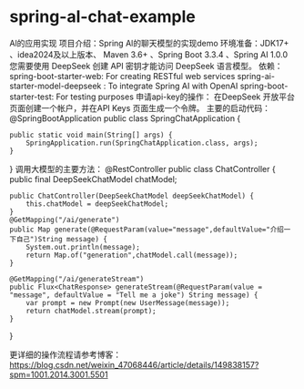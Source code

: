 # spring-al-chat-example
Al的应用实现
项目介绍：Spring Al的聊天模型的实现demo
环境准备：JDK17+ 、idea2024及以上版本、 Maven 3.6+ 、Spring Boot 3.3.4 、Spring AI 1.0.0
您需要使用 DeepSeek 创建 API 密钥才能访问 DeepSeek 语言模型。
依赖：spring-boot-starter-web: For creating RESTful web services
spring-ai-starter-model-deepseek : To integrate Spring AI with OpenAI
spring-boot-starter-test: For testing purposes
申请api-key的操作：
在DeepSeek 开放平台页面创建一个帐户，并在API Keys 页面生成一个令牌。
主要的启动代码：
  @SpringBootApplication
public class SpringChatApplication {

    public static void main(String[] args) {
        SpringApplication.run(SpringChatApplication.class, args);
    }

}
调用大模型的主要方法：
  @RestController
public class ChatController {
    public final DeepSeekChatModel chatModel;


    public ChatController(DeepSeekChatModel deepSeekChatModel) {
        this.chatModel = deepSeekChatModel;
    }
    @GetMapping("/ai/generate")
    public Map generate(@RequestParam(value="message",defaultValue="介绍一下自己")String message) {
        System.out.println(message);
        return Map.of("generation",chatModel.call(message));
    }

    @GetMapping("/ai/generateStream")
    public Flux<ChatResponse> generateStream(@RequestParam(value = "message", defaultValue = "Tell me a joke") String message) {
        var prompt = new Prompt(new UserMessage(message));
        return chatModel.stream(prompt);
    }

}

更详细的操作流程请参考博客：https://blog.csdn.net/weixin_47068446/article/details/149838157?spm=1001.2014.3001.5501
